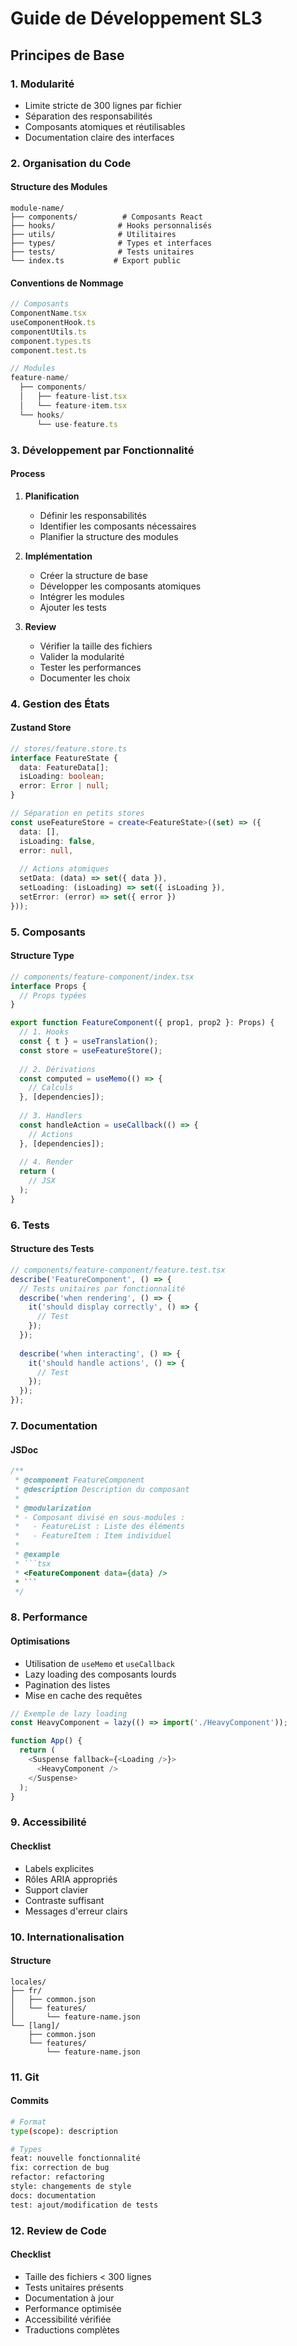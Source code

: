 # Guide de Développement SL3

## Principes de Base

### 1. Modularité
- Limite stricte de 300 lignes par fichier
- Séparation des responsabilités
- Composants atomiques et réutilisables
- Documentation claire des interfaces

### 2. Organisation du Code

#### Structure des Modules
```
module-name/
├── components/          # Composants React
├── hooks/              # Hooks personnalisés
├── utils/              # Utilitaires
├── types/              # Types et interfaces
├── tests/              # Tests unitaires
└── index.ts           # Export public
```

#### Conventions de Nommage
```typescript
// Composants
ComponentName.tsx
useComponentHook.ts
componentUtils.ts
component.types.ts
component.test.ts

// Modules
feature-name/
  ├── components/
  │   ├── feature-list.tsx
  │   └── feature-item.tsx
  └── hooks/
      └── use-feature.ts
```

### 3. Développement par Fonctionnalité

#### Process
1. **Planification**
   - Définir les responsabilités
   - Identifier les composants nécessaires
   - Planifier la structure des modules

2. **Implémentation**
   - Créer la structure de base
   - Développer les composants atomiques
   - Intégrer les modules
   - Ajouter les tests

3. **Review**
   - Vérifier la taille des fichiers
   - Valider la modularité
   - Tester les performances
   - Documenter les choix

### 4. Gestion des États

#### Zustand Store
```typescript
// stores/feature.store.ts
interface FeatureState {
  data: FeatureData[];
  isLoading: boolean;
  error: Error | null;
}

// Séparation en petits stores
const useFeatureStore = create<FeatureState>((set) => ({
  data: [],
  isLoading: false,
  error: null,
  
  // Actions atomiques
  setData: (data) => set({ data }),
  setLoading: (isLoading) => set({ isLoading }),
  setError: (error) => set({ error })
}));
```

### 5. Composants

#### Structure Type
```typescript
// components/feature-component/index.tsx
interface Props {
  // Props typées
}

export function FeatureComponent({ prop1, prop2 }: Props) {
  // 1. Hooks
  const { t } = useTranslation();
  const store = useFeatureStore();
  
  // 2. Dérivations
  const computed = useMemo(() => {
    // Calculs
  }, [dependencies]);
  
  // 3. Handlers
  const handleAction = useCallback(() => {
    // Actions
  }, [dependencies]);
  
  // 4. Render
  return (
    // JSX
  );
}
```

### 6. Tests

#### Structure des Tests
```typescript
// components/feature-component/feature.test.tsx
describe('FeatureComponent', () => {
  // Tests unitaires par fonctionnalité
  describe('when rendering', () => {
    it('should display correctly', () => {
      // Test
    });
  });
  
  describe('when interacting', () => {
    it('should handle actions', () => {
      // Test
    });
  });
});
```

### 7. Documentation

#### JSDoc
```typescript
/**
 * @component FeatureComponent
 * @description Description du composant
 * 
 * @modularization
 * - Composant divisé en sous-modules :
 *   - FeatureList : Liste des éléments
 *   - FeatureItem : Item individuel
 * 
 * @example
 * ```tsx
 * <FeatureComponent data={data} />
 * ```
 */
```

### 8. Performance

#### Optimisations
- Utilisation de `useMemo` et `useCallback`
- Lazy loading des composants lourds
- Pagination des listes
- Mise en cache des requêtes

```typescript
// Exemple de lazy loading
const HeavyComponent = lazy(() => import('./HeavyComponent'));

function App() {
  return (
    <Suspense fallback={<Loading />}>
      <HeavyComponent />
    </Suspense>
  );
}
```

### 9. Accessibilité

#### Checklist
- Labels explicites
- Rôles ARIA appropriés
- Support clavier
- Contraste suffisant
- Messages d'erreur clairs

### 10. Internationalisation

#### Structure
```
locales/
├── fr/
│   ├── common.json
│   └── features/
│       └── feature-name.json
└── [lang]/
    ├── common.json
    └── features/
        └── feature-name.json
```

### 11. Git

#### Commits
```bash
# Format
type(scope): description

# Types
feat: nouvelle fonctionnalité
fix: correction de bug
refactor: refactoring
style: changements de style
docs: documentation
test: ajout/modification de tests
```

### 12. Review de Code

#### Checklist
- Taille des fichiers < 300 lignes
- Tests unitaires présents
- Documentation à jour
- Performance optimisée
- Accessibilité vérifiée
- Traductions complètes
